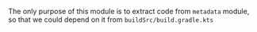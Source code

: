 The only purpose of this module is to extract code from `metadata` module, so that we could depend on it from `buildSrc/build.gradle.kts`